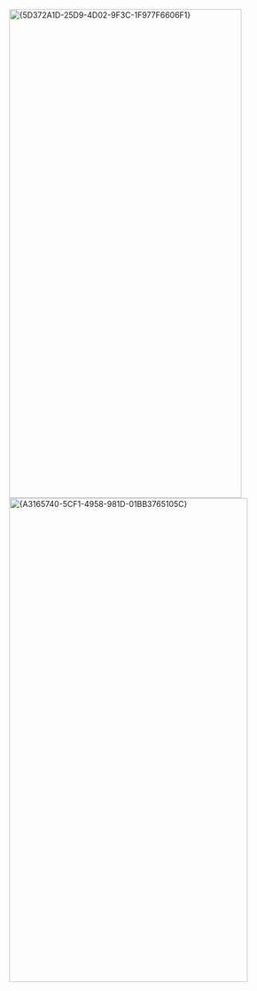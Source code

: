 <img width="419" height="881" alt="{5D372A1D-25D9-4D02-9F3C-1F977F6606F1}" src="https://github.com/user-attachments/assets/2388ae80-51af-4b1c-bc74-8c63d0a480f7" />

<img width="430" height="872" alt="{A3165740-5CF1-4958-981D-01BB3765105C}" src="https://github.com/user-attachments/assets/23eef306-1621-4b3d-bf7f-0416eff961ca" />

